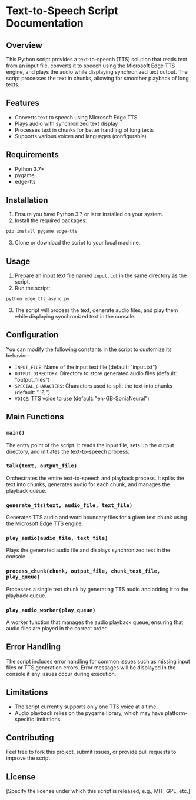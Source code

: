 # Text-to-Speech Script Documentation

## Overview

This Python script provides a text-to-speech (TTS) solution that reads text from an input file, converts it to speech using the Microsoft Edge TTS engine, and plays the audio while displaying synchronized text output. The script processes the text in chunks, allowing for smoother playback of long texts.

## Features

- Converts text to speech using Microsoft Edge TTS
- Plays audio with synchronized text display
- Processes text in chunks for better handling of long texts
- Supports various voices and languages (configurable)

## Requirements

- Python 3.7+
- pygame
- edge-tts

## Installation

1. Ensure you have Python 3.7 or later installed on your system.
2. Install the required packages:

```bash
pip install pygame edge-tts
```

3. Clone or download the script to your local machine.

## Usage

1. Prepare an input text file named `input.txt` in the same directory as the script.
2. Run the script:

```bash
python edge_tts_async.py
```

3. The script will process the text, generate audio files, and play them while displaying synchronized text in the console.

## Configuration

You can modify the following constants in the script to customize its behavior:

- `INPUT_FILE`: Name of the input text file (default: "input.txt")
- `OUTPUT_DIRECTORY`: Directory to store generated audio files (default: "output_files")
- `SPECIAL_CHARACTERS`: Characters used to split the text into chunks (default: ".!?;")
- `VOICE`: TTS voice to use (default: "en-GB-SoniaNeural")

## Main Functions

### `main()`

The entry point of the script. It reads the input file, sets up the output directory, and initiates the text-to-speech process.

### `talk(text, output_file)`

Orchestrates the entire text-to-speech and playback process. It splits the text into chunks, generates audio for each chunk, and manages the playback queue.

### `generate_tts(text, audio_file, text_file)`

Generates TTS audio and word boundary files for a given text chunk using the Microsoft Edge TTS engine.

### `play_audio(audio_file, text_file)`

Plays the generated audio file and displays synchronized text in the console.

### `process_chunk(chunk, output_file, chunk_text_file, play_queue)`

Processes a single text chunk by generating TTS audio and adding it to the playback queue.

### `play_audio_worker(play_queue)`

A worker function that manages the audio playback queue, ensuring that audio files are played in the correct order.

## Error Handling

The script includes error handling for common issues such as missing input files or TTS generation errors. Error messages will be displayed in the console if any issues occur during execution.

## Limitations

- The script currently supports only one TTS voice at a time.
- Audio playback relies on the pygame library, which may have platform-specific limitations.

## Contributing

Feel free to fork this project, submit issues, or provide pull requests to improve the script.

## License

[Specify the license under which this script is released, e.g., MIT, GPL, etc.]
